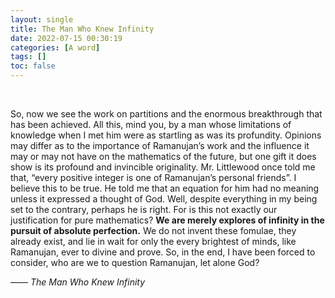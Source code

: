 ```yaml
---
layout: single
title: The Man Who Knew Infinity
date: 2022-07-15 00:30:19
categories: [A word]
tags: []
toc: false
---
```


<br>



So, now we see the work on partitions and the enormous breakthrough that has been achieved. All this, mind you, by a man whose limitations of knowledge when I met him were as startling as was its profundity. Opinions may differ as to the importance of Ramanujan’s work and the influence it may or may not have on the mathematics of the future, but one gift it does show is its profound and invincible originality. Mr. Littlewood once told me that, “every positive integer is one of Ramanujan’s personal friends”. I believe this to be true. He told me that an equation for him had no meaning unless it expressed a thought of God. Well, despite everything in my being set to the contrary, perhaps he is right. For is this not exactly our justification for pure mathematics? **We are merely explores of infinity in the pursuit of absolute perfection.** We do not invent these fomulae, they already exist, and lie in wait for only the every brightest of minds, like Ramanujan, ever to divine and prove. So, in the end, I have been forced to consider, who are we to question Ramanujan, let alone God?

—— *The Man Who Knew Infinity*